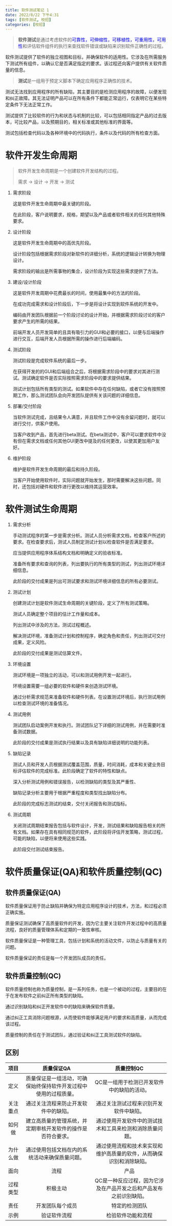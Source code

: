 ```yaml
---
title: 软件测试笔记 1
date: 2022/8/22 下午4:31
tags: [软件测试, 校招]
categories: [校招]
---
```


> **软件测试**是通过考虑软件的<font color=blue>可靠性，可伸缩性，可移植性，可重用性，可用性</font>和评估软件组件的执行来查找软件错误或缺陷来识别软件正确性的过程。

软件测试提供了软件的独立视图和目标，并确保软件的适用性。它涉及在所需服务下测试所有组件，以确认它是否满足指定的要求。该过程还向客户提供有关软件质量的信息。

> **测试**是一组用于预定义脚本下确定应用程序正确性的技术。

测试无法找到应用程序的所有缺陷，其主要目的是检测应用程序的故障，以便发现和纠正故障。其无法证明产品可以在所有条件下都能正常运行，仅表明它在某些特定条件下无法正常工作。

测试提供了比较软件的行为和状态与机制的比较，可以包括相同指定产品的过去版本，可比较产品，以及预期目的，相关标准或其他标准的界面等。

测试包括检查代码以及各种环境中的代码执行，条件以及代码的所有检查方面。

# 软件开发生命周期

> 软件开发生命周期是一个创建软件开发结构的过程。
> 
> 需求 → 设计 → 开发 → 测试

1. 需求阶段
   
   这是软件开发生命周期中最关键的阶段。

   在此阶段，客户说明要求，规格，期望以及产品或者软件相关的任何其他特殊要求。

2. 设计阶段
    
   这是软件开发生命周期中的高优先阶段。

   设计阶段包括根据需求阶段对新软件的详细分析，系统的逻辑设计转换为物理设计。

   需求阶段的输出是所需事物的集合，设计阶段为实现这些需求提供了方法。

3. 建设/设计阶段
    
   这是软件开发周期中花费最长的时间，使用最集中的方法的阶段。
    
   在成功完成需求和设计阶段后，下一步是将设计实现到软件系统的开发中。

   编码由开发团队根据前一个阶段讨论的设计开始，并根据需求阶段讨论的客户要求产生的所需的结果。

   前端开发人员开发简单的且具有吸引力的GUI和必要的接口，以便与后端操作进行交互，后端开发人员根据所需的操作进行后端编码。

4. 测试阶段
 
   测试阶段是完成软件系统的最后一步。
    
   在获得开发的的GUI和后端组合之后，将根据需求阶段中的要求对其进行测试。测试确定软件是否实际按照需求阶段中的要求提供结果。

   测试计划包括所有类型的测试。如果软件中存在任何缺陷，或者它没有按照预期工作，那么测试团队会向开发团队提供有关该问题的详细信息。

5. 部署/交付阶段

   当软件测试完成，且结果令人满意，并且软件工作中没有余留问题时，就可以进行交付，供客户使用。
    
   当客户收到产品，首先进行beta测试。在beta测试中，客户可以要求软件中没有但在需求文档或任何其他GUI更改中提及的任何更改，以使其更加用户友好。

6. 维护阶段

   维护是软件开发生命周期的最后和持久阶段。
    
   当客户开始使用软件时，实际问题就开始发生，那时需要解决这些问题。同时，还包括对硬件和软件进行更改以维持其运营效率。

# 软件测试生命周期

1. 需求分析

   手动测试程序的第一步是需求分析。测试人员分析需求文档，检查客户所述的要求。在检查要求后，测试人员制定测试计划以检查软件是否满足要求。

   应当提供应用程序体系结构文档和明确定义的验收标准。
   
   准备所有要求和查询的列表，列出要执行的所有类型的测试，列出测试环境详细信息。

   此阶段的交付成果是列出可测试要求和测试环境详细信息的所有必要测试。
2. 测试计划

   创建测试计划是软件测试生命周期的关键阶段，定义了所有测试策略。
   
   测试人员确定整个项目的估计工作量和成本。

   列出测试中涉及的方法，测试过程概述。

   解决测试环境，准备测试计划和控制程序，确定角色和责任，列出测试可交付成果，定义风险。

   此阶段的交付成果是测试估算文件。
3. 环境设置

   测试环境是一项独立的活动，可以和测试用例开发一起进行。
   
   环境设置需要一组必要的软件和硬件来创造测试环境。

   通过分析需求规范来准备软件和硬件列表。在设置测试环境后，执行测试用例以检查测试环境的准备情况。
4. 测试用例

   测试团队启动案例开发和执行。测试团队记下详细的测试用例，并在需要时准备测试数据。

   此阶段的交付成果是测试执行结果以及具有缺陷详细说明的功能列表。
5. 缺陷记录

   测试人员和开发人员根据测试覆盖范围，质量，时间消耗，成本和关键业务目标评估软件的完成标准。此阶段确定了软件的特性和缺点。

   深入分析测试用例和错误报告，以检测缺陷的类型及其严重性、

   缺陷记录分析主要用于根据严重程度和类型找出缺陷分布。

   此阶段的完成标志测试的结束，交付关闭报告和测试指标。
6. 测试周期

   关闭测试周期结束报告包括与软件设计，开发，测试结果和缺陷报告相关的所有文档。如果存在具有相同规范的软件，此阶段将评估开发策略，测试过程，可能的缺陷，以便将来使用这些实践。

   此阶段交付测试结束报告。

# 软件质量保证(QA)和软件质量控制(QC)

## 软件质量保证(QA)

   软件质量保证用于防止缺陷并确保为特定应用程序设计的技术，方法，和过程必须正确实施。
   
   质量保证测试确保了高质量软件的开发，因为它主要关注软件开发过程中的高质量流程，良好的质量管理体系和定期的一致性审核。
   
   软件质量保证是一种管理工具，包括计划和系统的活动文件，以防止与质量有关的问题。

   软件质量保证的责任是每一个开发团队成员的责任。
## 软件质量控制(QC)

   软件质量控制也称为质量控制，是一系列任务，也是一个被动的过程，主要目的在于在发布软件之前纠正所有类型的缺陷。

   通过识别缺陷和纠正开发软件中的缺陷来确保软件质量。
   
   通过纠正工具消除问题根源，从而使软件能够满足用户的要求和高质量，从而完成该过程。
   
   质量控制的责任在于测试团队，通过验证和纠正工具测试软件的缺陷。
   
## 区别

|  项目  |              质量保证QA              |               质量控制QC               |
|:----:|:--------------------------------:|:----------------------------------:|
|  定义  | 质量保证是一组活动，可确保始终保持软件开发过程中使用的过程质量。 |       QC是一组用于检测已开发软件中的缺陷的活动。       |
| 关注重点 |        通过关注流程来防止开发软件中的缺陷。        |        通过关注测试过程来识别开发软件中缺陷。         |
| 如何做  |  建立高质量的管理系统，并定期审核开发软件的操作是否符合要求。  |    通过使用开发软件中的测试技术和工具来检测和消除质量问题。    |
| 为什么做 |     通过使用包括文档在内的系统活动来确保质量问题。      | 通过使用流程和技术来实现和维护高质量的软件，从而确保识别和消除缺陷。 |
|  面向  |                流程                |                 产品                 |
| 过程类型 |               积极主动               | QC是一种反应过程，因为它涉及在产品开发之后和产品发布之前识别缺陷。 |
|  责任  |             开发团队每个成员             |              特定的检测团队               |
|  示例  |              验证软件流程              |             检验软件功能和流程              |